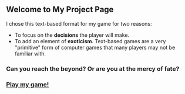 ## Welcome to My Project Page

I chose this text-based format for my game for two reasons:
* To focus on the **decisions** the player will make.
* To add an element of **exoticism**. Text-based games are a very "primitive" form of computer games that many players may not be familiar with.

### Can you reach the beyond? Or are you at the mercy of fate?
### [Play my game!](/project.html)
